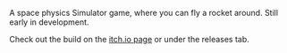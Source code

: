 A space physics Simulator game, where you can fly a rocket around.
Still early in development.

Check out the build on the <a href="https://shadowlancer42.itch.io/orbiting-bodies">itch.io page</a> or under the releases tab.
